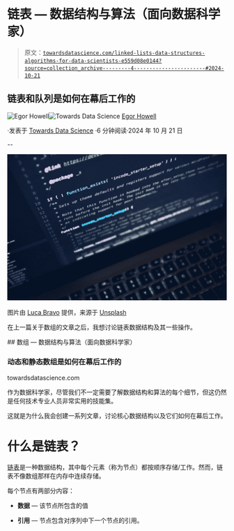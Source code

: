 # 链表 — 数据结构与算法（面向数据科学家）

> 原文：[`towardsdatascience.com/linked-lists-data-structures-algorithms-for-data-scientists-e559d08e0144?source=collection_archive---------4-----------------------#2024-10-21`](https://towardsdatascience.com/linked-lists-data-structures-algorithms-for-data-scientists-e559d08e0144?source=collection_archive---------4-----------------------#2024-10-21)

## 链表和队列是如何在幕后工作的

[](https://medium.com/@egorhowell?source=post_page---byline--e559d08e0144--------------------------------)![Egor Howell](https://medium.com/@egorhowell?source=post_page---byline--e559d08e0144--------------------------------)[](https://towardsdatascience.com/?source=post_page---byline--e559d08e0144--------------------------------)![Towards Data Science](https://towardsdatascience.com/?source=post_page---byline--e559d08e0144--------------------------------) [Egor Howell](https://medium.com/@egorhowell?source=post_page---byline--e559d08e0144--------------------------------)

·发表于 [Towards Data Science](https://towardsdatascience.com/?source=post_page---byline--e559d08e0144--------------------------------) ·6 分钟阅读·2024 年 10 月 21 日

--

![](img/357d6a3185097846a4031d6e556a2459.png)

图片由 [Luca Bravo](https://unsplash.com/@lucabravo?utm_source=medium&utm_medium=referral) 提供，来源于 [Unsplash](https://unsplash.com/?utm_source=medium&utm_medium=referral)

在上一篇关于数组的文章之后，我想讨论链表数据结构及其一些操作。

[](/arrays-data-structures-algorithms-for-data-scientists-b2e39e25136d?source=post_page-----e559d08e0144--------------------------------) ## 数组 — 数据结构与算法（面向数据科学家）

### 动态和静态数组是如何在幕后工作的

towardsdatascience.com

作为数据科学家，尽管我们不一定需要了解数据结构和算法的每个细节，但这仍然是任何技术专业人员非常实用的技能集。

这就是为什么我会创建一系列文章，讨论核心数据结构以及它们如何在幕后工作。

# 什么是链表？

[链表](https://en.wikipedia.org/wiki/Linked_list)是一种数据结构，其中每个元素（称为节点）都按顺序存储/工作。然而，链表不像数组那样在内存中连续存储。

每个节点有两部分内容：

+   **数据** — 该节点所包含的值

+   **引用** — 节点包含对序列中下一个节点的引用。
